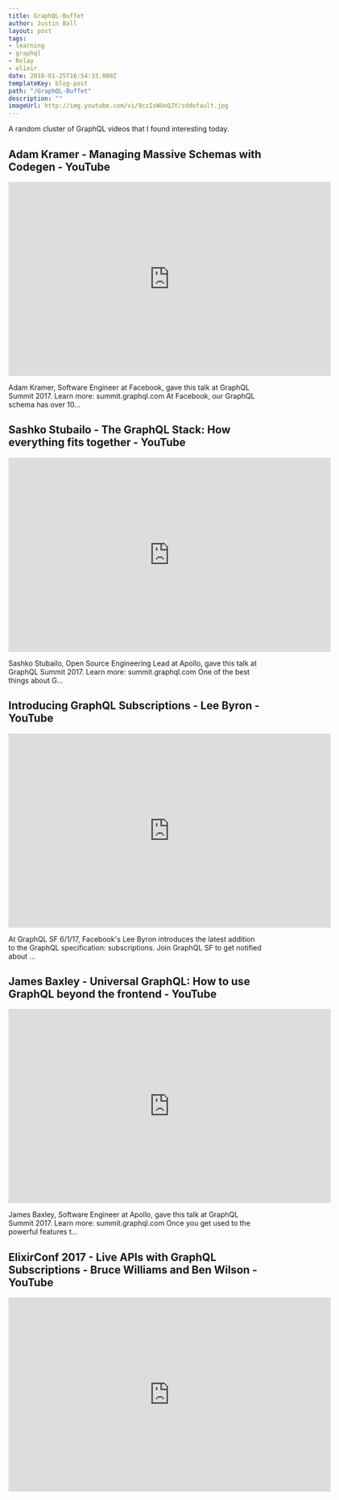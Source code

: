 ```yaml
---
title: GraphQL-Buffet
author: Justin Ball
layout: post
tags:
- learning
- graphql
- Relay
- elixir
date: 2018-01-25T16:54:33.000Z
templateKey: blog-post
path: "/GraphQL-Buffet"
description: ""
imageUrl: http://img.youtube.com/vi/9czIsWUoQJY/sddefault.jpg
---
```

<p>A random cluster of GraphQL videos that I found interesting today.</p>
<div class="youtube-videos video-responsive">
<div id="9czIsWUoQJY" class="youtube-video">
  <h2 class="youtube-title">Adam Kramer - Managing Massive Schemas with Codegen - YouTube</h2>
  <iframe src="https://www.youtube.com/embed/9czIsWUoQJY" frameborder="0" width="640" height="385" allowfullscreen>
    <p>Your browser does not support iframes.</p>
  </iframe>
  <p class="youtube-description">Adam Kramer, Software Engineer at Facebook, gave this talk at GraphQL Summit 2017. Learn more: summit.graphql.com At Facebook, our GraphQL schema has over 10...</p>
</div>
<div id="ykp6Za9rM58" class="youtube-video">
  <h2 class="youtube-title">Sashko Stubailo - The GraphQL Stack: How everything fits together - YouTube</h2>
  <iframe src="https://www.youtube.com/embed/ykp6Za9rM58" frameborder="0" width="640" height="385" allowfullscreen>
    <p>Your browser does not support iframes.</p>
  </iframe>
  <p class="youtube-description">Sashko Stubailo, Open Source Engineering Lead at Apollo, gave this talk at GraphQL Summit 2017. Learn more: summit.graphql.com One of the best things about G...</p>
</div>
<div id="bn8qsi8jVew" class="youtube-video">
  <h2 class="youtube-title">Introducing GraphQL Subscriptions - Lee Byron - YouTube</h2>
  <iframe src="https://www.youtube.com/embed/bn8qsi8jVew" frameborder="0" width="640" height="385" allowfullscreen>
    <p>Your browser does not support iframes.</p>
  </iframe>
  <p class="youtube-description">At GraphQL SF 6/1/17, Facebook's Lee Byron introduces the latest addition to the GraphQL specification: subscriptions. Join GraphQL SF to get notified about ...</p>
</div>
<div id="O1VmITpdEl4" class="youtube-video">
  <h2 class="youtube-title">James Baxley - Universal GraphQL: How to use GraphQL beyond the frontend - YouTube</h2>
  <iframe src="https://www.youtube.com/embed/O1VmITpdEl4" frameborder="0" width="640" height="385" allowfullscreen>
    <p>Your browser does not support iframes.</p>
  </iframe>
  <p class="youtube-description">James Baxley, Software Engineer at Apollo, gave this talk at GraphQL Summit 2017. Learn more: summit.graphql.com Once you get used to the powerful features t...</p>
</div>
<div id="PEckzwggd78" class="youtube-video">
  <h2 class="youtube-title">ElixirConf 2017 - Live APIs with GraphQL Subscriptions - Bruce Williams and Ben Wilson - YouTube</h2>
  <iframe src="https://www.youtube.com/embed/PEckzwggd78" frameborder="0" width="640" height="385" allowfullscreen>
    <p>Your browser does not support iframes.</p>
  </iframe>
  <p class="youtube-description"></p>
</div>
</div>